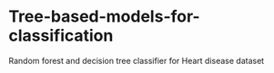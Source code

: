 # Tree-based-models-for-classification
Random forest and decision tree classifier for Heart disease dataset
